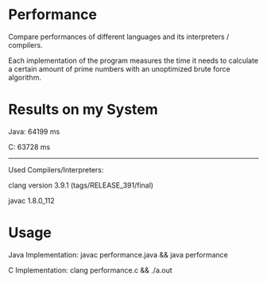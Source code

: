 # Performance
Compare performances of different languages and its interpreters / compilers.

Each implementation of the program measures the time it needs to calculate a certain amount of prime numbers with an unoptimized brute force algorithm.

# Results on my System
Java: 64199 ms

C: 63728 ms
___________________________________________________
Used Compilers/Interpreters:

clang version 3.9.1 (tags/RELEASE_391/final)

javac 1.8.0_112

# Usage

Java Implementation:
javac performance.java && java performance

C Implementation:
clang performance.c && ./a.out 
